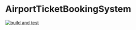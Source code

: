 # AirportTicketBookingSystem
[![build and test](https://github.com/KhaledSaleh122/Airport-Ticket-Booking-System/actions/workflows/build-and-test.yml/badge.svg)](https://github.com/KhaledSaleh122/Airport-Ticket-Booking-System/actions/workflows/build-and-test.yml)
